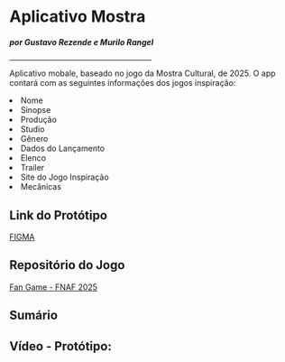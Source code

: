 <h1>Aplicativo Mostra</h1>
<h5>por Gustavo Rezende e Murilo Rangel</h5>
<hr size="0.5" width="50%" align="left" color="white">

<p>Aplicativo mobale, baseado no jogo da Mostra Cultural, de 2025. O app contará com as seguintes informações dos jogos inspiração:</p>
<li>Nome</li>
<li>Sinopse</li>
<li>Produção</li>
<li>Studio</li>
<li>Gênero</li>
<li>Dados do Lançamento</li>
<li>Elenco</li>
<li>Trailer</li>
<li>Site do Jogo Inspiração</li>
<li>Mecânicas</li>

<h2>Link do Protótipo</h2>
<a href="https://www.figma.com/design/rE4o8fLLgzNxA4PCJEJM4W/Aplicativo-Games?node-id=1-9&t=kHxUB3Ql49Aw4cKB-1">FIGMA</a>

<h2>Repositório do Jogo</h2>
<a href="https://github.com/giovannasantt/fangamefnaf2025">Fan Game - FNAF 2025</a>

<h2>Sumário</h2>

<h2>Vídeo - Protótipo:</h2>
